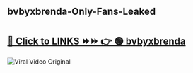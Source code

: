 
 ## bvbyxbrenda-Only-Fans-Leaked

# <h2><a href="https://clipsfans.com/bvbyxbrenda&ref=git">🔗 Click to LINKS ⏩⏩ 👉 🟢 bvbyxbrenda </a></h2>

<a href="https://clipsfans.com/bvbyxbrenda&ref=git" rel="nofollow" data-target="animated-image.originalLink"><img src="https://i.ibb.co.com/xMMVF88/686577567.gif" alt="Viral Video Original" style="max-width: 100%; display: inline-block;" data-target="animated-image.originalImage"></a>
